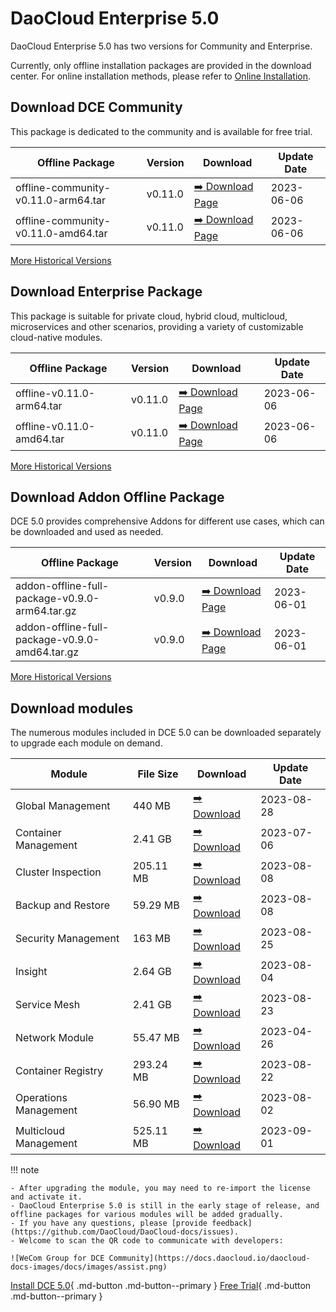 # DaoCloud Enterprise 5.0

DaoCloud Enterprise 5.0 has two versions for Community and Enterprise.

Currently, only offline installation packages are provided in the download center. For online installation methods, please refer to [Online Installation](../install/index.md).

## Download DCE Community

This package is dedicated to the community and is available for free trial.

| Offline Package                    | Version | Download         | Update Date |
| ---------------------------------- | ------- | ---------------- | ----------- |
| offline-community-v0.11.0-arm64.tar | v0.11.0  | [:arrow_right: Download Page](./free/dce5-installer-v0.11.0.md) | 2023-06-06  |
| offline-community-v0.11.0-amd64.tar | v0.11.0  | [:arrow_right: Download Page](./free/dce5-installer-v0.11.0.md) | 2023-06-06  |

[More Historical Versions](./free/dce5-installer-history.md)

## Download Enterprise Package

This package is suitable for private cloud, hybrid cloud, multicloud, microservices and other scenarios, providing a variety of customizable cloud-native modules.

| Offline Package          | Version | Download          | Update Date |
| ------------------------ | ------- | ----------------- | ----------- |
| offline-v0.11.0-arm64.tar | v0.11.0  | [:arrow_right: Download Page](./business/dce5-installer-v0.11.0.md) | 2023-06-06  |
| offline-v0.11.0-amd64.tar | v0.11.0  | [:arrow_right: Download Page](./business/dce5-installer-v0.11.0.md) | 2023-06-06  |

[More Historical Versions](./business/dce5-installer-history.md)

## Download Addon Offline Package

DCE 5.0 provides comprehensive Addons for different use cases, which can be downloaded and used as needed.

| Offline Package    | Version | Download           | Update Date |
| ------------------- | ------- | ------------ | ----------- |
| addon-offline-full-package-v0.9.0-arm64.tar.gz | v0.9.0  | [:arrow_right: Download Page](./addon/v0.9.0.md) | 2023-06-01  |
| addon-offline-full-package-v0.9.0-amd64.tar.gz | v0.9.0  | [:arrow_right: Download Page](./addon/v0.9.0.md) | 2023-06-01  |

[More Historical Versions](./addon/history.md)

## Download modules

The numerous modules included in DCE 5.0 can be downloaded separately to upgrade each module on demand.

| Module                | File Size | Download                                         | Update Date |
| --------------------- | --------- | ------------------------------------------------ | ----------- |
| Global Management     | 440 MB    | [:arrow_right: Download](./modules/ghippo.md)    | 2023-08-28  |
| Container Management  | 2.41 GB   | [:arrow_right: Download](./modules/ghippo.md)    | 2023-07-06  |
| Cluster Inspection    | 205.11 MB | [:arrow_right: Download](./modules/kcollie.md)   | 2023-08-08  |
| Backup and Restore    | 59.29 MB  | [:arrow_right: Download](./modules/kcoral.md)    | 2023-08-08  |
| Security Management   | 163 MB   | [:arrow_right: Download](./modules/dowl.md)      | 2023-08-25 |
| Insight              | 2.64 GB   | [:arrow_right: Download](./modules/insight.md)   | 2023-08-04  |
| Service Mesh         | 2.41 GB   | [:arrow_right: Download](./modules/mspider.md)   | 2023-08-23  |
| Network Module        | 55.47 MB  | [:arrow_right: Download](./modules/spidernet.md) | 2023-04-26  |
| Container Registry    | 293.24 MB | [:arrow_right: Download](./modules/kangaroo.md)  | 2023-08-22  |
| Operations Management | 56.90 MB  | [:arrow_right: Download](./modules/gmagpie.md)   | 2023-08-02  |
| Multicloud Management | 525.11 MB  | [:arrow_right: Download](./modules/kairship.md) | 2023-09-01 |

!!! note

    - After upgrading the module, you may need to re-import the license and activate it.
    - DaoCloud Enterprise 5.0 is still in the early stage of release, and offline packages for various modules will be added gradually.
    - If you have any questions, please [provide feedback](https://github.com/DaoCloud/DaoCloud-docs/issues).
    - Welcome to scan the QR code to communicate with developers:

    ![WeCom Group for DCE Community](https://docs.daocloud.io/daocloud-docs-images/docs/images/assist.png)

[Install DCE 5.0](../install/index.md){ .md-button .md-button--primary }
[Free Trial](../dce/license0.md){ .md-button .md-button--primary }
